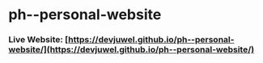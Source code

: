# ph--personal-website

### Live Website: [https://devjuwel.github.io/ph--personal-website/](https://devjuwel.github.io/ph--personal-website/)
